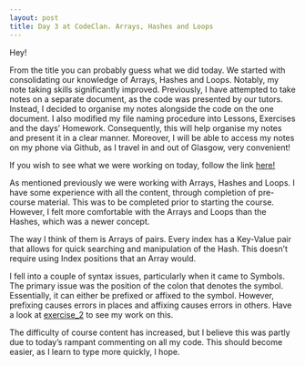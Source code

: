 ```yaml
---
layout: post
title: Day 3 at CodeClan. Arrays, Hashes and Loops
---
```


Hey!

From the title you can probably guess what we did today. We started with consolidating our knowledge of Arrays, Hashes and Loops. Notably, my note taking skills significantly improved. Previously, I have attempted to take notes on a separate document, as the code was presented by our tutors. Instead, I decided to organise my notes alongside the code on the one document. I also modified my file naming procedure into Lessons, Exercises and the days’ Homework. Consequently, this will help organise my notes and present it in a clear manner. Moreover, I will be able to access my notes on my phone via Github, as I travel in and out of Glasgow, very convenient!

If you wish to see what we were working on today, follow the link
<a href=“https://github.com/mattbryce93/CodeClan-Course/tree/master/week_01/day_3“>here!</a>

As mentioned previously we were working with Arrays, Hashes and Loops. I have some experience with all the content, through completion of pre-course material. This was to be completed prior to starting the course. However, I felt more comfortable with the Arrays and Loops than the Hashes, which was a newer concept.

The way I think of them is Arrays of pairs. Every index has a Key-Value pair that allows for quick searching and manipulation of the Hash. This doesn’t require using Index positions that an Array would.

I fell into a couple of syntax issues, particularly when it came to Symbols. The primary issue was the position of the colon that denotes the symbol. Essentially, it can either be prefixed or affixed to the symbol. However, prefixing causes errors in places and affixing causes errors in others. Have a look at <a href="https://github.com/mattbryce93/CodeClan-Course/blob/master/week_01/day_3/exercise_2.rb">exercise_2</a> to see my work on this.

The difficulty of course content has increased, but I believe this was partly due to today’s rampant commenting on all my code. This should become easier, as I learn to type more quickly, I hope.
